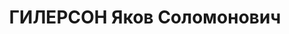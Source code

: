 ---
title: ГИЛЕРСОН Яков Соломонович
description: "Род. в 1886, Виленская губ., г. Друя, еврей, обр.: среднее, б/п (бывший\
  \ член Еврейской социал-демократической рабочей партии). Проживал: Москва, ул. Станкевича,\
  \ д. 12, кв. 3. Зам. начальника планового отдела Гл. управления тракторно-автомобильной\
  \ промышленности Наркомата тяжелой промышленности СССР \n  Арестован 02.11.1937.\
  \ Обв. в участии в к.-р. диверсионно-террористической организации. Приговор: ВК\
  \ ВС СССР, 28.11.1937 – ВМН. Расстрелян 28.11.1937, г.Москва. \n  Реабилитирован\
  \ ВК ВС СССР 09.01.1957"
---